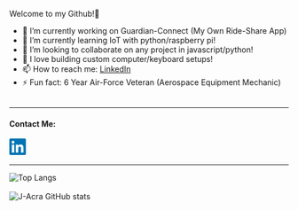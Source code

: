   Welcome to my Github!👋

- 🔭 I’m currently working on Guardian-Connect (My Own Ride-Share App)
- 🌱 I’m currently learning IoT with python/raspberry pi!
- 👯 I’m looking to collaborate on any project in javascript/python!
- 💬 I love building custom computer/keyboard setups!
- 📫 How to reach me: [LinkedIn](https://www.linkedin.com/in/acra-jonathan/)
- ⚡ Fun fact: 6 Year Air-Force Veteran (Aerospace Equipment Mechanic)
<br> <br>
---
<h4> Contact Me:</h4>
<a href="https://www.linkedin.com/in/acra-jonathan/" target="_blank"><img height="30" src="https://github.com/keenerz/keenerz/raw/main/Resources/LinkedIn.png?raw=true" /></a>

---
![Top Langs](https://github-readme-stats.vercel.app/api/top-langs/?username=J-Acra&layout=compact&theme=react)
<br> <br>
![J-Acra GitHub stats](https://github-readme-stats.vercel.app/api?username=J-Acra&show_icons=true&theme=react)
